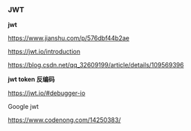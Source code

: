 ### JWT



**jwt**

https://www.jianshu.com/p/576dbf44b2ae

https://jwt.io/introduction

https://blog.csdn.net/qq_32609199/article/details/109569396



**jwt token 反编码**

https://jwt.io/#debugger-io





Google jwt

https://www.codenong.com/14250383/